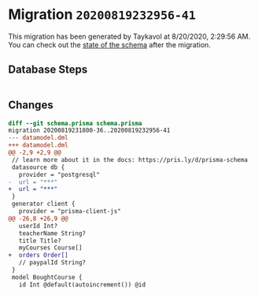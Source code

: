 # Migration `20200819232956-41`

This migration has been generated by Taykavol at 8/20/2020, 2:29:56 AM.
You can check out the [state of the schema](./schema.prisma) after the migration.

## Database Steps

```sql

```

## Changes

```diff
diff --git schema.prisma schema.prisma
migration 20200819231800-36..20200819232956-41
--- datamodel.dml
+++ datamodel.dml
@@ -2,9 +2,9 @@
 // learn more about it in the docs: https://pris.ly/d/prisma-schema
 datasource db {
   provider = "postgresql"
-  url = "***"
+  url = "***"
 }
 generator client {
   provider = "prisma-client-js"
@@ -26,8 +26,9 @@
   userId Int?
   teacherName String?
   title Title?
   myCourses Course[]
+  orders Order[]
   // paypalId String?
 }
 model BoughtCourse {
   id Int @default(autoincrement()) @id
```


